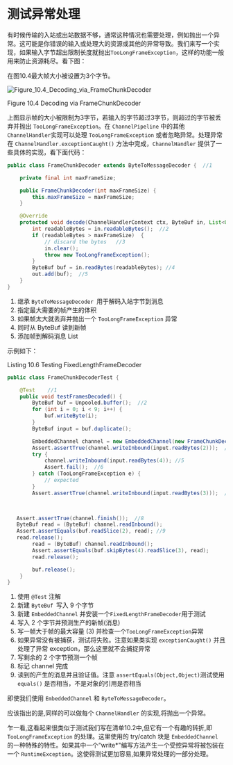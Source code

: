 测试异常处理
====

有时候传输的入站或出站数据不够，通常这种情况也需要处理，例如抛出一个异常。这可能是你错误的输入或处理大的资源或其他的异常导致。我们来写一个实现，如果输入字节超出限制长度就抛出`TooLongFrameException`，这样的功能一般用来防止资源耗尽。看下图：

在图10.4最大帧大小被设置为3个字节。

![Figure_10.4_Decoding_via_FrameChunkDecoder](https://ning-wang.oss-cn-beijing.aliyuncs.com/blog-imags/Figure_10.4_Decoding_via_FrameChunkDecoder.jpg)

Figure 10.4 Decoding via FrameChunkDecoder

上图显示帧的大小被限制为3字节，若输入的字节超过3字节，则超过的字节被丢弃并抛出 `TooLongFrameException`。在 `ChannelPipeline` 中的其他`ChannelHandler`实现可以处理 `TooLongFrameException` 或者忽略异常。处理异常在 `ChannelHandler.exceptionCaught()` 方法中完成，`ChannelHandler` 提供了一些具体的实现，看下面代码：

```java
public class FrameChunkDecoder extends ByteToMessageDecoder {  //1

    private final int maxFrameSize;

    public FrameChunkDecoder(int maxFrameSize) {
        this.maxFrameSize = maxFrameSize;
    }

    @Override
    protected void decode(ChannelHandlerContext ctx, ByteBuf in, List<Object> out) throws Exception {
        int readableBytes = in.readableBytes();  //2
        if (readableBytes > maxFrameSize)  {
            // discard the bytes   //3
            in.clear();
            throw new TooLongFrameException();
        }
        ByteBuf buf = in.readBytes(readableBytes); //4
        out.add(buf);  //5
    }
}
```

1. 继承 `ByteToMessageDecoder `用于解码入站字节到消息
2. 指定最大需要的帧产生的体积
3. 如果帧太大就丢弃并抛出一个 `TooLongFrameException` 异常
4. 同时从 ByteBuf 读到新帧
5. 添加帧到解码消息 List

示例如下：

Listing 10.6 Testing FixedLengthFrameDecoder


```java
public class FrameChunkDecoderTest {

    @Test    //1
    public void testFramesDecoded() {
        ByteBuf buf = Unpooled.buffer();  //2
        for (int i = 0; i < 9; i++) {
            buf.writeByte(i);
        }
        ByteBuf input = buf.duplicate();

        EmbeddedChannel channel = new EmbeddedChannel(new FrameChunkDecoder(3));  //3
        Assert.assertTrue(channel.writeInbound(input.readBytes(2)));  //4
        try {
            channel.writeInbound(input.readBytes(4)); //5
            Assert.fail();  //6
        } catch (TooLongFrameException e) {
            // expected
        }
        Assert.assertTrue(channel.writeInbound(input.readBytes(3)));  //7


​	
​	Assert.assertTrue(channel.finish());  //8
​	ByteBuf read = (ByteBuf) channel.readInbound();
​	Assert.assertEquals(buf.readSlice(2), read); //9
​	read.release();
        read = (ByteBuf) channel.readInbound();
        Assert.assertEquals(buf.skipBytes(4).readSlice(3), read);
        read.release();

        buf.release();
    }
}
```

1. 使用 `@Test` 注解
2. 新建 `ByteBuf `写入 9 个字节
3. 新建 `EmbeddedChannel` 并安装一个` FixedLengthFrameDecoder `用于测试
4. 写入 2 个字节并预测生产的新帧(消息)
5. 写一帧大于帧的最大容量 (3) 并检查一个` TooLongFrameException `异常
6. 如果异常没有被捕获，测试将失败。注意如果类实现 `exceptionCaught()` 并且处理了异常 exception，那么这里就不会捕捉异常
7. 写剩余的 2 个字节预测一个帧
8. 标记 channel 完成
9. 读到的产生的消息并且验证值。注意 `assertEquals(Object,Object)`测试使用 `equals()` 是否相当，不是对象的引用是否相当

即使我们使用 `EmbeddedChannel` 和 `ByteToMessageDecoder`。

应该指出的是,同样的可以做每个 `ChannelHandler` 的实现,将抛出一个异常。

乍一看,这看起来很类似于测试我们写在清单10.2中,但它有一个有趣的转折,即 `TooLongFrameException` 的处理。这里使用的 try/catch 块是 `EmbeddedChannel `的一种特殊的特性。如果其中一个“write*"编写方法产生一个受控异常将被包装在一个 `RuntimeException`。这使得测试更加容易,如果异常处理的一部分处理。

